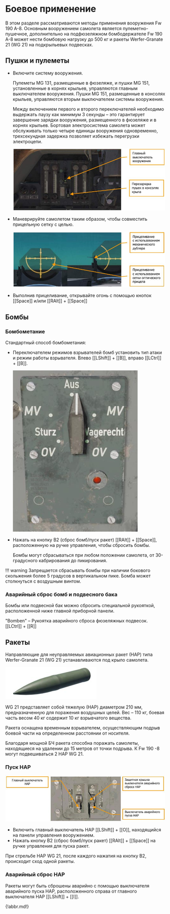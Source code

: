 # Боевое применение

В этом разделе рассматриваются методы применения вооружения Fw 190 A-8.
Основным вооружением самолета является пулеметно-пушечное, дополнительно
на подфюзеляжном бомбодержателе Fw 190 A-8 может нести бомбовую нагрузку
до 500 кг и ракеты Werfer-Granate 21 (WG 21) на подкрыльевых подвесках.

## Пушки и пулеметы

- Включите систему вооружения.

    Пулеметы MG 131, размещенные в фюзеляже, и пушки MG 151, установленные в корнях
    крыльев, управляются главным выключателем вооружения.
    Пушки MG 151, размещенные в консолях крыльев, управляются вторым выключателем
    системы вооружения.

    Между включением первого и второго переключателей необходимо выдержать паузу как
    минимум 3 секунды – это гарантирует завершение зарядки вооружения, размещенного
    в фюзеляже и в корнях крыльев. Бортовая электросистема самолета может обслуживать
    только четыре единицы вооружения одновременно, трехсекундная задержка позволяет
    избежать перегрузки электроцепи.

    ![](img/-121-1.jpg)

- Маневрируйте самолетом таким образом, чтобы совместить прицельную сетку с целью.

    ![](img/-121-2.jpg)

- Выполнив прицеливание, открывайте огонь с помощью кнопок [[Space]] и/или [[RAlt]] + [[Space]]

## Бомбы

### Бомбометание

Стандартный способ бомбометания:

- Переключателем режимов взрывателей бомб установить тип атаки и режим работы
    взрывателя. Влево [[LShift]] + [[B]], вправо [[LCtrl]] + [[B]].

    ![](img/-122-518.jpg)

- Нажать на кнопку В2 (сброс бомб/пуск ракет) [[RAlt]] + [[Space]], расположенную на ручке
    управления, чтобы сбросить бомбы.

    Бомбы могут сбрасываться при любом положении самолета, от 30-градусного
    кабрирования до пикирования.

!!! warning
    Запрещается сбрасывать бомбы при наличии бокового скольжения более 5 градусов в вертикальном пике. Бомба может столкнуться с воздушным винтом.

### Аварийный сброс бомб и подвесного бака

Бомбы или подвесной бак можно сбросить специальной рукояткой, расположенной ниже
главной приборной панели.

"Bomben" – Рукоятка аварийного сброса фюзеляжных подвесок. [[LCtrl]] + [[R]]

## Ракеты

Направляющие для неуправляемых авиационных ракет (НАР) типа Werfer-Granate 21 (WG 21)
устанавливаются под крыло самолета.

![](img/-123-519.jpg)

WG 21 представляет собой тяжелую (НАР) диаметром 210 мм, предназначенную для поражения
воздушных целей. Вес – 110 кг, боевая часть весом 40 кг содержит 10 кг взрывчатого
вещества.

Ракета оснащена временным взрывателем, осуществляющим подрыв боевой части
на определенном расстоянии от носителя.

Благодаря мощной БЧ ракета способна поражать самолеты, находящиеся на удалении
до 15 метров от точки подрыва. К Fw 190 -8 могут подвешиваться 2 НАР WG 21.


### Пуск НАР

![](img/-123-1.jpg)

- Включить главный выключатель НАР [[LShift]] + [[O]], находящийся на панели управления
    вооружением.
- Нажать кнопку В2 (сброс бомб/пуск ракет) [[RAlt]] + [[Space]] на ручке управления для пуска
    ракет.

При стрельбе НАР WG 21, после каждого нажатия на кнопку В2, происходит сход одной ракеты.


### Аварийный сброс НАР

Ракеты могут быть сброшены аварийно с помощью выключателя аварийного пуска НАР,
расположенного справа от главного выключателя НАР [[LShift]] + [[I]].


{!abbr.md!}
